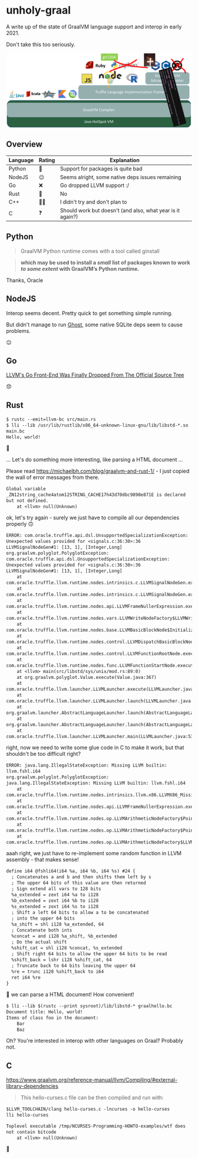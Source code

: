 # unholy-graal

A write up of the state of GraalVM language support and interop in early 2021.

Don't take this too seriously.

![GraalVM Language Support Visualisation](unholy-graal.png)

## Overview

| Language | Rating | Explanation |
| ---      | ---    | ---         |
| Python   | 🥴     | Support for packages is quite bad |
| NodeJS   | 😐     | Seems alright, some native deps issues remaining |
| Go       | ❌     | Go dropped LLVM support :/ |
| Rust     | 💩     | No          |
| C++      | 🧛🧄    | I didn't try and don't plan to |
| C        | ❓     | Should work but doesn't (and also, what year is it again?) |

## Python

> GraalVM Python runtime comes with a tool called ginstall

> **which may be used to install a *small* list of packages known to work *to some extent* with GraalVM’s Python runtime.**

Thanks, Oracle

## NodeJS

Interop seems decent.
Pretty quick to get something simple running.

But didn't manage to run [Ghost](https://github.com/TryGhost/Ghost), some native SQLite deps seem to cause problems.

😐

## Go

[LLVM's Go Front-End Was Finally Dropped From The Official Source Tree](https://www.phoronix.com/scan.php?page=news_item&px=LLVM-Drops-LLGO-Golang)

😞

## Rust

```
$ rustc --emit=llvm-bc src/main.rs
$ lli --lib /usr/lib/rustlib/x86_64-unknown-linux-gnu/lib/libstd-*.so main.bc
Hello, world!
```

🥳

... Let's do something more interesting, like parsing a HTML document ...

Please read https://michaelbh.com/blog/graalvm-and-rust-1/ - I just copied the wall of error messages from there.

```
Global variable _ZN12string_cache4atom12STRING_CACHE17h43d70dbc9890e871E is declared but not defined.
	at <llvm> null(Unknown)
```

ok, let's try again - surely we just have to compile all our dependencies properly 🙃

```
ERROR: com.oracle.truffle.api.dsl.UnsupportedSpecializationException: Unexpected values provided for <signals.c:36:30>:36 LLVMSignalNodeGen#1: [13, 1], [Integer,Long]
org.graalvm.polyglot.PolyglotException: com.oracle.truffle.api.dsl.UnsupportedSpecializationException: Unexpected values provided for <signals.c:36:30>:36 LLVMSignalNodeGen#1: [13, 1], [Integer,Long]
	at com.oracle.truffle.llvm.runtime.nodes.intrinsics.c.LLVMSignalNodeGen.executeAndSpecialize(LLVMSignalNodeGen.java:76)
	at com.oracle.truffle.llvm.runtime.nodes.intrinsics.c.LLVMSignalNodeGen.executeGeneric(LLVMSignalNodeGen.java:52)
	at com.oracle.truffle.llvm.runtime.nodes.api.LLVMFrameNullerExpression.executeGeneric(LLVMFrameNullerExpression.java:75)
	at com.oracle.truffle.llvm.runtime.nodes.vars.LLVMWriteNodeFactory$LLVMWritePointerNodeGen.execute(LLVMWriteNodeFactory.java:714)
	at com.oracle.truffle.llvm.runtime.nodes.base.LLVMBasicBlockNode$InitializedBlock.execute(LLVMBasicBlockNode.java:154)
	at com.oracle.truffle.llvm.runtime.nodes.control.LLVMDispatchBasicBlockNode.executeGeneric(LLVMDispatchBasicBlockNode.java:81)
	at com.oracle.truffle.llvm.runtime.nodes.control.LLVMFunctionRootNode.executeGeneric(LLVMFunctionRootNode.java:75)
	at com.oracle.truffle.llvm.runtime.nodes.func.LLVMFunctionStartNode.execute(LLVMFunctionStartNode.java:87)
	at <llvm> main(src/libstd/sys/unix/mod.rs:89:0)
	at org.graalvm.polyglot.Value.execute(Value.java:367)
	at com.oracle.truffle.llvm.launcher.LLVMLauncher.execute(LLVMLauncher.java:219)
	at com.oracle.truffle.llvm.launcher.LLVMLauncher.launch(LLVMLauncher.java:63)
	at org.graalvm.launcher.AbstractLanguageLauncher.launch(AbstractLanguageLauncher.java:121)
	at org.graalvm.launcher.AbstractLanguageLauncher.launch(AbstractLanguageLauncher.java:70)
	at com.oracle.truffle.llvm.launcher.LLVMLauncher.main(LLVMLauncher.java:53)
```

right, now we need to write some glue code in C to make it work, but that shouldn't be too difficult right?

```
ERROR: java.lang.IllegalStateException: Missing LLVM builtin: llvm.fshl.i64
org.graalvm.polyglot.PolyglotException: java.lang.IllegalStateException: Missing LLVM builtin: llvm.fshl.i64
	at com.oracle.truffle.llvm.runtime.nodes.intrinsics.llvm.x86.LLVMX86_MissingBuiltin.executeGeneric(LLVMX86_MissingBuiltin.java:48)
	at com.oracle.truffle.llvm.runtime.nodes.api.LLVMFrameNullerExpression.executeGeneric(LLVMFrameNullerExpression.java:75)
	at com.oracle.truffle.llvm.runtime.nodes.op.LLVMArithmeticNodeFactory$PointerToI64NodeGen.executeGeneric_generic1(LLVMArithmeticNodeFactory.java:506)
	at com.oracle.truffle.llvm.runtime.nodes.op.LLVMArithmeticNodeFactory$PointerToI64NodeGen.executeGeneric(LLVMArithmeticNodeFactory.java:479)
	at com.oracle.truffle.llvm.runtime.nodes.op.LLVMArithmeticNodeFactory$LLVMI64ArithmeticNodeGen.executeGeneric_generic3(LLVMArithmeticNodeFactory.java:22
```

aaah right, we just have to re-implement some random function in LLVM assembly - that makes sense!

```
define i64 @fshli64(i64 %a, i64 %b, i64 %s) #24 {
  ; Concatenates a and b and then shifts them left by s
  ; The upper 64 bits of this value are then returned
  ; Sign extend all vars to 128 bits
  %a_extended = zext i64 %a to i128
  %b_extended = zext i64 %b to i128
  %s_extended = zext i64 %s to i128
  ; Shift a left 64 bits to allow a to be concatenated
  ; into the upper 64 bits
  %a_shift = shl i128 %a_extended, 64
  ; Concatenate both ints
  %concat = and i128 %a_shift, %b_extended
  ; Do the actual shift
  %shift_cat = shl i128 %concat, %s_extended
  ; Shift right 64 bits to allow the upper 64 bits to be read
  %shift_back = lshr i128 %shift_cat, 64
  ; Truncate back to 64 bits leaving the upper 64
  %re = trunc i128 %shift_back to i64
  ret i64 %re
}
```

🎉 we can parse a HTML document! How convenient!

```
$ lli --lib $(rustc --print sysroot)/lib/libstd-* graalhello.bc
Document title: Hello, world!
Items of class foo in the document:
	Bar
	Baz
```

Oh? You're interested in interop with other languages on Graal? Probably not.

## C

https://www.graalvm.org/reference-manual/llvm/Compiling/#external-library-dependencies

> This hello-curses.c file can be then compiled and run with:

```
$LLVM_TOOLCHAIN/clang hello-curses.c -lncurses -o hello-curses
lli hello-curses
```

```
Toplevel executable /tmp/NCURSES-Programming-HOWTO-examples/wtf does not contain bitcode
	at <llvm> null(Unknown)
```

🤔
